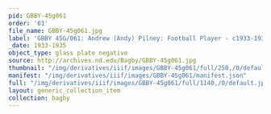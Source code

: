 ```yaml
---
pid: GBBY-45g061
order: '61'
file_name: GBBY-45g061.jpg
label: 'GBBY 45G/061: Andrew (Andy) Pilney: Football Player - c1933-1935'
_date: 1933-1935
object_type: glass plate negative
source: http://archives.nd.edu/Bagby/GBBY-45g061.jpg
thumbnail: "/img/derivatives/iiif/images/GBBY-45g061/full/250,/0/default.jpg"
manifest: "/img/derivatives/iiif/images/GBBY-45g061/manifest.json"
full: "/img/derivatives/iiif/images/GBBY-45g061/full/1140,/0/default.jpg"
layout: generic_collection_item
collection: bagby
---
```

